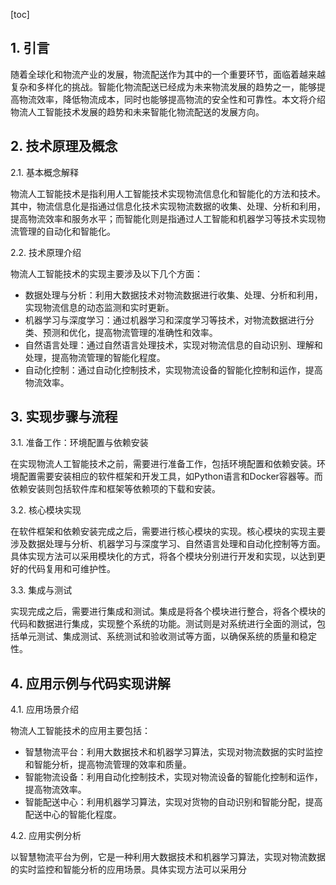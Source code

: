 
[toc]                    
                
                
## 1. 引言

随着全球化和物流产业的发展，物流配送作为其中的一个重要环节，面临着越来越复杂和多样化的挑战。智能化物流配送已经成为未来物流发展的趋势之一，能够提高物流效率，降低物流成本，同时也能够提高物流的安全性和可靠性。本文将介绍物流人工智能技术发展的趋势和未来智能化物流配送的发展方向。

## 2. 技术原理及概念

2.1. 基本概念解释

物流人工智能技术是指利用人工智能技术实现物流信息化和智能化的方法和技术。其中，物流信息化是指通过信息化技术实现物流数据的收集、处理、分析和利用，提高物流效率和服务水平；而智能化则是指通过人工智能和机器学习等技术实现物流管理的自动化和智能化。

2.2. 技术原理介绍

物流人工智能技术的实现主要涉及以下几个方面：

- 数据处理与分析：利用大数据技术对物流数据进行收集、处理、分析和利用，实现物流信息的动态监测和实时更新。
- 机器学习与深度学习：通过机器学习和深度学习等技术，对物流数据进行分类、预测和优化，提高物流管理的准确性和效率。
- 自然语言处理：通过自然语言处理技术，实现对物流信息的自动识别、理解和处理，提高物流管理的智能化程度。
- 自动化控制：通过自动化控制技术，实现物流设备的智能化控制和运作，提高物流效率。

## 3. 实现步骤与流程

3.1. 准备工作：环境配置与依赖安装

在实现物流人工智能技术之前，需要进行准备工作，包括环境配置和依赖安装。环境配置需要安装相应的软件框架和开发工具，如Python语言和Docker容器等。而依赖安装则包括软件库和框架等依赖项的下载和安装。

3.2. 核心模块实现

在软件框架和依赖安装完成之后，需要进行核心模块的实现。核心模块的实现主要涉及数据处理与分析、机器学习与深度学习、自然语言处理和自动化控制等方面。具体实现方法可以采用模块化的方式，将各个模块分别进行开发和实现，以达到更好的代码复用和可维护性。

3.3. 集成与测试

实现完成之后，需要进行集成和测试。集成是将各个模块进行整合，将各个模块的代码和数据进行集成，实现整个系统的功能。测试则是对系统进行全面的测试，包括单元测试、集成测试、系统测试和验收测试等方面，以确保系统的质量和稳定性。

## 4. 应用示例与代码实现讲解

4.1. 应用场景介绍

物流人工智能技术的应用主要包括：

- 智慧物流平台：利用大数据技术和机器学习算法，实现对物流数据的实时监控和智能分析，提高物流管理的效率和质量。
- 智能物流设备：利用自动化控制技术，实现对物流设备的智能化控制和运作，提高物流效率。
- 智能配送中心：利用机器学习算法，实现对货物的自动识别和智能分配，提高配送中心的智能化程度。

4.2. 应用实例分析

以智慧物流平台为例，它是一种利用大数据技术和机器学习算法，实现对物流数据的实时监控和智能分析的应用场景。具体实现方法可以采用分

